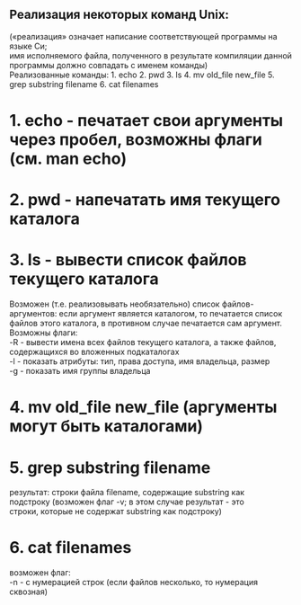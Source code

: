 ## Реализация некоторых команд Unix:  
(«реализация» означает написание соответствующей программы на языке Си;  
имя исполняемого файла, полученного в результате компиляции данной программы должно совпадать с именем команды)  
Реализованные команды: 1. echo 2. pwd 3. ls 4. mv old_file new_file 5. grep substring filename 6. cat filenames



# 1. echo - печатает свои аргументы через пробел, возможны флаги (см. man echo)  
# 2. pwd - напечатать имя текущего каталога  
# 3. ls - вывести список файлов текущего каталога  
Возможен (т.е. реализовывать необязательно) список файлов-аргументов: если аргумент является каталогом, то печатается список файлов этого каталога, в противном случае   печатается сам аргумент.  
Возможны флаги:  
-R - вывести имена всех файлов текущего каталога, а также файлов, содержащихся во вложенных подкаталогах  
-l - показать атрибуты: тип, права доступа, имя владельца, размер  
-g - показать имя группы владельца  

# 4. mv old_file new_file (аргументы могут быть каталогами)  
# 5. grep substring filename   
результат: строки файла filename, содержащие substring как  
подстроку (возможен флаг -v; в этом случае результат - это  
строки, которые не содержат substring как подстроку)  
# 6. cat filenames  
возможен флаг:  
-n - с нумерацией строк (если файлов несколько, то нумерация сквозная)  

